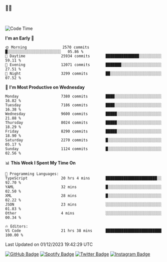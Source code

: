 ### 🤙🍺

<!-- <a href="https://github-readme-stats.vercel.app/api?username=hzak2xx&count_private=true&show_icons=true&theme=dracula">
  <img align="center" src="https://github-readme-stats.vercel.app/api?username=hzak2xx&count_private=true&show_icons=true&theme=dracula" />
</a>
</br> -->
</br>

<!--START_SECTION:waka-->
![Code Time](http://img.shields.io/badge/Code%20Time-2%2C937%20hrs%2052%20mins-blue)

**I'm an Early 🐤** 

```text
🌞 Morning                2570 commits        █░░░░░░░░░░░░░░░░░░░░░░░░   05.86 % 
🌆 Daytime                25934 commits       ███████████████░░░░░░░░░░   59.11 % 
🌃 Evening                12071 commits       ███████░░░░░░░░░░░░░░░░░░   27.51 % 
🌙 Night                  3299 commits        ██░░░░░░░░░░░░░░░░░░░░░░░   07.52 % 
```
📅 **I'm Most Productive on Wednesday** 

```text
Monday                   7380 commits        ████░░░░░░░░░░░░░░░░░░░░░   16.82 % 
Tuesday                  7186 commits        ████░░░░░░░░░░░░░░░░░░░░░   16.38 % 
Wednesday                9600 commits        █████░░░░░░░░░░░░░░░░░░░░   21.88 % 
Thursday                 8024 commits        █████░░░░░░░░░░░░░░░░░░░░   18.29 % 
Friday                   8290 commits        █████░░░░░░░░░░░░░░░░░░░░   18.90 % 
Saturday                 2270 commits        █░░░░░░░░░░░░░░░░░░░░░░░░   05.17 % 
Sunday                   1124 commits        █░░░░░░░░░░░░░░░░░░░░░░░░   02.56 % 
```


📊 **This Week I Spent My Time On** 

```text
💬 Programming Languages: 
TypeScript               20 hrs 4 mins       ███████████████████████░░   92.70 % 
YAML                     32 mins             █░░░░░░░░░░░░░░░░░░░░░░░░   02.50 % 
XML                      28 mins             █░░░░░░░░░░░░░░░░░░░░░░░░   02.22 % 
JSON                     23 mins             ░░░░░░░░░░░░░░░░░░░░░░░░░   01.83 % 
Other                    4 mins              ░░░░░░░░░░░░░░░░░░░░░░░░░   00.34 % 

🔥 Editors: 
VS Code                  21 hrs 38 mins      █████████████████████████   100.00 % 
```


 Last Updated on 01/12/2023 19:42:29 UTC
<!--END_SECTION:waka-->

[![GitHub Badge](https://img.shields.io/badge/GitHub-100000?style=for-the-badge&logo=github&logoColor=white)](https://github.com/hzak2xx)
[![Spotify Badge](https://img.shields.io/badge/Spotify-1ED760?&style=for-the-badge&logo=spotify&logoColor=white)](https://open.spotify.com/user/uf90s6sbbh75a1mt44clkhkvf)
[![Twitter Badge](https://img.shields.io/badge/Twitter-1DA1F2?style=for-the-badge&logo=twitter&logoColor=white)](https://twitter.com/hzak2xx)
[![Instagram Badge](https://img.shields.io/badge/Instagram-E4405F?style=for-the-badge&logo=instagram&logoColor=white)](https://www.instagram.com/hzak2xx/)
